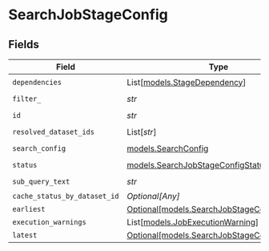 # SearchJobStageConfig


## Fields

| Field                                                                                      | Type                                                                                       | Required                                                                                   | Description                                                                                |
| ------------------------------------------------------------------------------------------ | ------------------------------------------------------------------------------------------ | ------------------------------------------------------------------------------------------ | ------------------------------------------------------------------------------------------ |
| `dependencies`                                                                             | List[[models.StageDependency](../models/stagedependency.md)]                               | :heavy_check_mark:                                                                         | N/A                                                                                        |
| `filter_`                                                                                  | *str*                                                                                      | :heavy_check_mark:                                                                         | N/A                                                                                        |
| `id`                                                                                       | *str*                                                                                      | :heavy_check_mark:                                                                         | N/A                                                                                        |
| `resolved_dataset_ids`                                                                     | List[*str*]                                                                                | :heavy_check_mark:                                                                         | N/A                                                                                        |
| `search_config`                                                                            | [models.SearchConfig](../models/searchconfig.md)                                           | :heavy_check_mark:                                                                         | N/A                                                                                        |
| `status`                                                                                   | [models.SearchJobStageConfigStatus](../models/searchjobstageconfigstatus.md)               | :heavy_check_mark:                                                                         | N/A                                                                                        |
| `sub_query_text`                                                                           | *str*                                                                                      | :heavy_check_mark:                                                                         | N/A                                                                                        |
| `cache_status_by_dataset_id`                                                               | *Optional[Any]*                                                                            | :heavy_minus_sign:                                                                         | N/A                                                                                        |
| `earliest`                                                                                 | [Optional[models.SearchJobStageConfigEarliest]](../models/searchjobstageconfigearliest.md) | :heavy_minus_sign:                                                                         | N/A                                                                                        |
| `execution_warnings`                                                                       | List[[models.JobExecutionWarning](../models/jobexecutionwarning.md)]                       | :heavy_minus_sign:                                                                         | N/A                                                                                        |
| `latest`                                                                                   | [Optional[models.SearchJobStageConfigLatest]](../models/searchjobstageconfiglatest.md)     | :heavy_minus_sign:                                                                         | N/A                                                                                        |